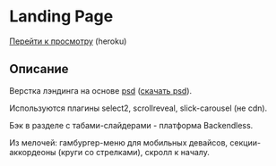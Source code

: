 # Landing Page

[Перейти к просмотру](https://morning-dusk-67780.herokuapp.com/) (heroku)

## Описание

Верстка лэндинга на основе [psd](https://radikal.ru/big/vgkgu2pup1fpb) ([скачать psd](https://dropmefiles.com/MJpIn)).

Используются плагины select2, scrollreveal, slick-carousel (не cdn).

Бэк в разделе с табами-слайдерами - платформа Backendless.

Из мелочей: гамбургер-меню для мобильных девайсов, секции-аккордеоны (круги со стрелками), скролл к началу.
